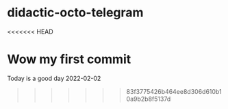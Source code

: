# didactic-octo-telegram

<<<<<<< HEAD

Wow my first commit
=======
Today is a good day 2022-02-02
>>>>>>> 83f3775426b464ee8d306d610b10a9b2b8f5137d
